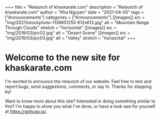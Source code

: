 +++
title = "Relaunch of khaskarate.com"
description = "Relaunch of khaskarate.com"
author = "Kha Nguyen"
date = "2021-04-05"
tags = ["Announcements"]
categories = ["Announcements"]
[[images]]
  src = "img/2021/istockphoto-1139651255-612x612.jpg"
  alt = "Mountain Range Through Clouds"
  stretch = "horizontal"
[[images]]
  src = "img/2019/03/pic02.jpg"
  alt = "Desert Scene"
[[images]]
  src = "img/2019/03/pic03.jpg"
  alt = "Valley"
  stretch = "horizontal"
+++


# Welcome to the new site for khaskarate.com

I'm excited to announce the relaunch of our website. Feel free to test and report bugs, send suggestions, comments, or say hi. Thanks for stopping by!

Want to know more about this site? Interested in doing something similar to this? I'm happy to show you what I've done, or have a look-see for yourself at https://gohugo.io/.


